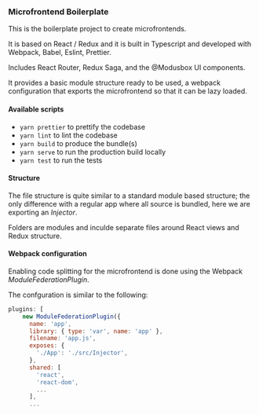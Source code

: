 ### Microfrontend Boilerplate

This is the boilerplate project to create microfrontends.

It is based on React / Redux and it is built in Typescript and developed with Webpack, Babel, Eslint, Prettier.

Includes React Router, Redux Saga, and the @Modusbox UI components.

It provides a basic module structure ready to be used, a webpack configuration that exports the microfrontend so that it can be lazy loaded.

#### Available scripts

 - `yarn prettier` to prettify the codebase
 - `yarn lint` to lint the codebase
 - `yarn build` to produce the bundle(s)
 - `yarn serve` to run the production build locally
 - `yarn test` to run the tests


#### Structure

The file structure is quite similar to a standard module based structure; the only difference with a regular app where all source is bundled, here we are exporting an _Injector_.

Folders are modules and inculde separate files around React views and Redux structure.


#### Webpack configuration


Enabling code splitting for the microfrontend is done using the Webpack _ModuleFederationPlugin_.

The confguration is similar to the following: 
```javascript
plugins: [
    new ModuleFederationPlugin({
      name: 'app',
      library: { type: 'var', name: 'app' },
      filename: 'app.js',
      exposes: {
        './App': './src/Injector',
      },
      shared: [
        'react',
        'react-dom',
        ...
      ],
      ...
````

